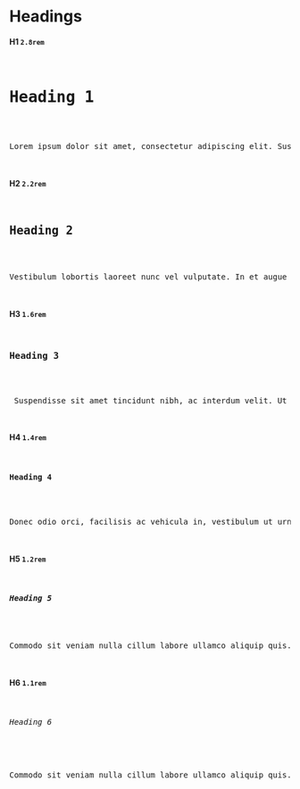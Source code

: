 # Headings

#### H1 `2.8rem`

<pre class="docsify-example">
  <h1>Heading 1</h1>
  <p>Lorem ipsum dolor sit amet, consectetur adipiscing elit. Suspendisse luctus nulla eu ex varius, a varius elit tincidunt. Aenean arcu magna, gravida id purus a, interdum convallis turpis. Aenean id ipsum eu tortor sollicitudin scelerisque in quis elit.</p>
</pre>

#### H2 `2.2rem`

<pre class="docsify-example">
  <h2>Heading 2</h2>
  <p>Vestibulum lobortis laoreet nunc vel vulputate. In et augue non lectus pellentesque molestie et ac justo. Sed sed turpis ut diam gravida sagittis nec at neque. Vivamus id tellus est. Nam ac dignissim mi. Vestibulum nec sem convallis, condimentum augue at, commodo diam.</p>
</pre>

#### H3 `1.6rem`

<pre class="docsify-example">
  <h3>Heading 3</h3>
  <p> Suspendisse sit amet tincidunt nibh, ac interdum velit. Ut orci diam, dignissim at enim sit amet, placerat rutrum magna. Mauris consectetur nibh eget sem feugiat, sit amet congue quam laoreet. Curabitur sed massa metus.</p>
</pre>

#### H4 `1.4rem`

<pre class="docsify-example">
  <h4>Heading 4</h4>
  <p>Donec odio orci, facilisis ac vehicula in, vestibulum ut urna. Ut bibendum ullamcorper risus, ac euismod leo maximus sed. In pulvinar sagittis rutrum. Morbi quis cursus diam. Cras ac laoreet nulla, rhoncus sodales dui.</p>
</pre>

#### H5 `1.2rem`

<pre class="docsify-example">
  <h5>Heading 5</h5>
  <p>Commodo sit veniam nulla cillum labore ullamco aliquip quis. Consequat nulla fugiat consequat ex duis proident. Adipisicing excepteur tempor exercitation ad. Consectetur voluptate Lorem sint elit exercitation ullamco dolor.</p>
</pre>

#### H6 `1.1rem`

<pre class="docsify-example">
  <h6>Heading 6</h6>
  <p>Commodo sit veniam nulla cillum labore ullamco aliquip quis. Consequat nulla fugiat consequat ex duis proident. Adipisicing excepteur tempor exercitation ad. Consectetur voluptate Lorem sint elit exercitation ullamco dolor.</p>
</pre>
